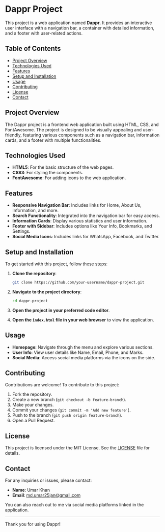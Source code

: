 # Dappr Project

This project is a web application named **Dappr**. It provides an interactive user interface with a navigation bar, a container with detailed information, and a footer with user-related actions.

## Table of Contents
- [Project Overview](#project-overview)
- [Technologies Used](#technologies-used)
- [Features](#features)
- [Setup and Installation](#setup-and-installation)
- [Usage](#usage)
- [Contributing](#contributing)
- [License](#license)
- [Contact](#contact)

## Project Overview
The Dappr project is a frontend web application built using HTML, CSS, and FontAwesome. The project is designed to be visually appealing and user-friendly, featuring various components such as a navigation bar, information cards, and a footer with multiple functionalities. 

## Technologies Used
- **HTML5**: For the basic structure of the web pages.
- **CSS3**: For styling the components.
- **FontAwesome**: For adding icons to the web application.

## Features
- **Responsive Navigation Bar**: Includes links for Home, About Us, Information, and more.
- **Search Functionality**: Integrated into the navigation bar for easy access.
- **Information Cards**: Display various statistics and user information.
- **Footer with Sidebar**: Includes options like Your Info, Bookmarks, and Settings.
- **Social Media Icons**: Includes links for WhatsApp, Facebook, and Twitter.

## Setup and Installation
To get started with this project, follow these steps:

1. **Clone the repository**:
    ```bash
    git clone https://github.com/your-username/dappr-project.git
    ```

2. **Navigate to the project directory**:
    ```bash
    cd dappr-project
    ```

3. **Open the project in your preferred code editor**.

4. **Open the `index.html` file in your web browser** to view the application.

## Usage
- **Homepage**: Navigate through the menu and explore various sections.
- **User Info**: View user details like Name, Email, Phone, and Marks.
- **Social Media**: Access social media platforms via the icons on the side.

## Contributing
Contributions are welcome! To contribute to this project:

1. Fork the repository.
2. Create a new branch (`git checkout -b feature-branch`).
3. Make your changes.
4. Commit your changes (`git commit -m 'Add new feature'`).
5. Push to the branch (`git push origin feature-branch`).
6. Open a Pull Request.

## License
This project is licensed under the MIT License. See the [LICENSE](LICENSE) file for details.

## Contact
For any inquiries or issues, please contact:

- **Name**: Umar Khan
- **Email**: md.umar25jan@gmail.com

You can also reach out to me via social media platforms linked in the application.

---

Thank you for using Dappr!
